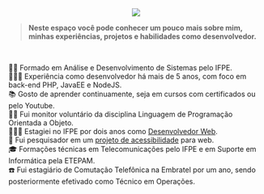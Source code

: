 <div align="center">
 <a href="https://git.io/typing-svg">
  <img src="https://readme-typing-svg.demolab.com?font=Sedgwick+Ave+Display&size=35&pause=1000&color=6DB33F&repeat=true&width=435&height=60&lines=Bem+vind%40+ao+meu+portf%C3%B3lio!"/>
 </a>
</div>

> **Neste espaço você pode conhecer um pouco mais sobre mim, minhas experiências, projetos e habilidades como desenvolvedor.**

<br/>

👨‍🎓 Formado em Análise e Desenvolvimento de Sistemas pelo IFPE.<br/>
👨🏻‍💻 Experiência como desenvolvedor há mais de 5 anos, com foco em back-end PHP, JavaEE e NodeJS.<br/>
📚 Gosto de aprender continuamente, seja em cursos com certificados ou pelo Youtube.<br/>
👨‍🏫 Fui monitor voluntário da disciplina Linguagem de Programação Orientada a Objeto.<br/>
👨🏻‍💻 Estagiei no IFPE por dois anos como [Desenvolvedor Web](https://github.com/Gwolner/csmo-ambulatorial).<br/>
🔬 Fui pesquisador em um [projeto de acessibilidade](https://github.com/Gwolner/pibex-hello-moodle) para web.<br/>
🎓 Formações técnicas em Telecomunicações pelo IFPE e em Suporte em Informática pela ETEPAM.<br/>
☎️ Fui estagiário de Comutação Telefônica na Embratel por um ano, sendo posteriormente efetivado como Técnico em Operações.

<br/>
<!--
<div align="center">
 <img height="180em" src="https://github-readme-stats.vercel.app/api?username=Gwolner&show_icons=true&theme=tokyonight&border_radius=10&bg_color=0e1117"/>
</div>

<br/>

<div align="right">
 <a href="https://www.linkedin.com/in/guilherme-wolner/" target="_blank">
  <img src="https://img.shields.io/badge/Linkedin-0273b3?logo=linkedin&logoColor=white&style=plastic" alt="Linkedin">
 </a>
 &nbsp;
<!-- <a href="https://www.youtube.com/channel/UC06__eMGkONUkmH1U8keyUg/videos" target="_blank">
  <img src="https://img.shields.io/badge/Youtube-FF0000?logo=youtube&logoColor=white&style=plastic" alt="Youtube">
 </a>
</div>
-->

<!-- &nbsp;&nbsp;&nbsp;
[<img src="https://raw.githubusercontent.com/Gwolner/gwolner/master/img/codepen.png" alt="Logo Codepen"/>](https://codepen.io/gwolner/pens/public)
-->
<br/><br/>
<!--
> Estas são algumas das tecnologias e ferramentas com as quais trabalho ou já fiz uso em projetos anteriores

<br/>

- Linguagem e estrutura

![HTML5](https://img.shields.io/badge/HTML5-E34F26?logo=html5&logoColor=white&style=plastic)
![CSS3](https://img.shields.io/badge/CSS3-1572B6?logo=css3&logoColor=white&style=plastic)
![JavaScript](https://img.shields.io/badge/JavaScript-F7DF1E?logo=javascript&logoColor=black&style=plastic)
![CSS3](https://img.shields.io/badge/PHP-777BB4?logo=php&logoColor=white&style=plastic)
![C++](https://img.shields.io/badge/C++-00599C?logo=cplusplus&logoColor=white&style=plastic)
![Java](https://img.shields.io/badge/Java-CC342D?logo=coffeescript&logoColor=white&style=plastic)
![JSON](https://img.shields.io/badge/JSON-323330?logo=json&logoColor=white&style=plastic)
<br/>
![jQuery](https://img.shields.io/badge/jQuery-0769AD?logo=jquery&logoColor=white&style=plastic)
![Java EE](https://img.shields.io/badge/Java_EE-CC342D?logo=coffeescript&logoColor=white&style=plastic)
![JSP](https://img.shields.io/badge/Java_Server_Pages-CC342D?logo=coffeescript&logoColor=white&style=plastic)
![JSF](https://img.shields.io/badge/Java_Server_Faces-CC342D?logo=coffeescript&logoColor=white&style=plastic)


- Banco de dados

![MySQL](https://img.shields.io/badge/MySQL-4479A1?logo=mysql&logoColor=white&style=plastic)
![PostgreSQL](https://img.shields.io/badge/PostgreSQL-316192?logo=postgresql&logoColor=white&style=plastic)
![SQLite](https://img.shields.io/badge/SQLite-07405E?logo=sqlite&logoColor=white&style=plastic)
![DBeaver](https://img.shields.io/badge/DBeaver-4A4A55?logo=mysql&logoColor=white&style=plastic)
![Workbench](https://img.shields.io/badge/MySQL_Workbench-4479A1?logo=mysql&logoColor=white&style=plastic)

- Framework

![Bootstrap](https://img.shields.io/badge/Bootstrap-563D7C?logo=bootstrap&logoColor=white&style=plastic)
![Spring](https://img.shields.io/badge/Spring-6DB33F?logo=spring&logoColor=white&style=plastic)
![Laravel](https://img.shields.io/badge/Laravel-FF2D20?logo=laravel&logoColor=white&style=plastic)
![PrimeFaces](https://img.shields.io/badge/PrimeFaces-005571?logo=coffeescript&logoColor=white&style=plastic)

- Versionamento

![Git](https://img.shields.io/badge/Git-E44C30?logo=git&logoColor=white&style=plastic)
![GitHub](https://img.shields.io/badge/GitHub-100000?logo=gitHub&logoColor=white&style=plastic)
![GitLab](https://img.shields.io/badge/GitLab-330F63?logo=gitlab&logoColor=white&style=plastic)
![BitBucket](https://img.shields.io/badge/BitBucket-0747a6?logo=bitbucket&logoColor=white&style=plastic)

- IDE

![Eclipse](https://img.shields.io/badge/Eclipse-2C2255?logo=eclipse&logoColor=whitee&style=plastic)
![Apache Netbeans](https://img.shields.io/badge/Apache%20Netbeans-1B6AC6?logo=apachenetbeanside&logoColor=white&style=plastic)
![Sublime Text](https://img.shields.io/badge/Sublime_Text-F15B2A?logo=sublime-text&logoColor=white&style=plastic)
![VSCode](https://img.shields.io/badge/VSCode-007ACC?logo=visual-studio-code&logoColor=white&style=plastic)
![Arduino IDE](https://img.shields.io/badge/Arduino_IDE-00979D?logo=arduino&logoColor=white&style=plastic)

- Outras ferramentas

![Notepad++](https://img.shields.io/badge/Notepad++-90E59A?logo=notepadplusplus&logoColor=black&style=plastic)
![Firebase](https://img.shields.io/badge/Firebase-FFCA28?logo=firebase&logoColor=black&style=plastic)
![Insomnia](https://img.shields.io/badge/Insomnia-4000BF?logo=insomnia&logoColor=white&style=plastic)
![Apache Tomcat](https://img.shields.io/badge/Apache_Tomcat-F8DC75?logo=apachetomcat&logoColor=black&style=plastic)
![XAMPP](https://img.shields.io/badge/XAMPP-FB7A24?logo=xampp&logoColor=white&style=plastic)
<br/>
![Trello](https://img.shields.io/badge/Trello-0052CC?logo=trello&logoColor=white&style=plastic)
![WordPress](https://img.shields.io/badge/WordPress-21759B?logo=wordpress&logoColor=white&style=plastic)
![JBoss AS](https://img.shields.io/badge/JBoss_AS-4A4A55?logo=coffeescript&logoColor=white&style=plastic)
![FireFox](https://img.shields.io/badge/FireFox-FF7139?logo=firefoxbrowser&logoColor=white&style=plastic)
![Google Chrome](https://img.shields.io/badge/Google_Chrome-4285F4?logo=googlechrome&logoColor=white&style=plastic)
-->

<!-- [![gwolner's github stats](https://github-readme-stats.vercel.app/api?username=gwolner)](https://github.com/anuraghazra/github-readme-stats) -->
 
<!-- ![Top Langs](https://github-readme-stats.vercel.app/api/top-langs/?username=gwolner&hide=TeX&layout=compact) -->
